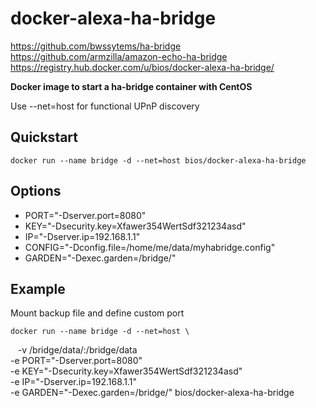 docker-alexa-ha-bridge
========

https://github.com/bwssytems/ha-bridge  
https://github.com/armzilla/amazon-echo-ha-bridge  
https://registry.hub.docker.com/u/bios/docker-alexa-ha-bridge/  

**Docker image to start a ha-bridge container with CentOS**

Use --net=host for functional UPnP discovery

Quickstart
----------

    docker run --name bridge -d --net=host bios/docker-alexa-ha-bridge

Options
-------
 - PORT="-Dserver.port=8080" 
 - KEY="-Dsecurity.key=Xfawer354WertSdf321234asd" 
 - IP="-Dserver.ip=192.168.1.1" 
 - CONFIG="-Dconfig.file=/home/me/data/myhabridge.config" 
 - GARDEN="-Dexec.garden=/bridge/" 
 

Example
-------
Mount backup file and define custom port

    docker run --name bridge -d --net=host \
    -v /bridge/data/:/bridge/data \
    -e PORT="-Dserver.port=8080" \
    -e KEY="-Dsecurity.key=Xfawer354WertSdf321234asd" \
    -e IP="-Dserver.ip=192.168.1.1" \
    -e GARDEN="-Dexec.garden=/bridge/" bios/docker-alexa-ha-bridge
